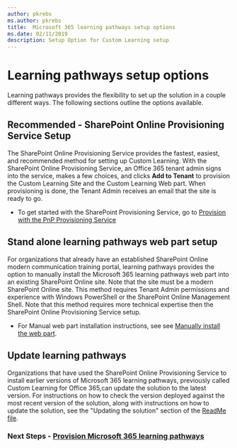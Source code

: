 ```yaml
---
author: pkrebs
ms.author: pkrebs
title:  Microsoft 365 learning pathways setup options
ms.date: 02/11/2019
description: Setup Option for Custom Learning setup 
---
```


# Learning pathways setup options
Learning pathways provides the flexibility to set up the solution in a couple different ways. The following sections outline the options available.

## Recommended - SharePoint Online Provisioning Service Setup 
The SharePoint Online Provisioning Service provides the fastest, easiest, and recommended method for setting up Custom Learning. With the SharePoint Online Provisioning Service, an Office 365 tenant admin signs into the service, makes a few choices, and clicks **Add to Tenant** to provision the Custom Learning Site and the Custom Learning Web part. When provisioning is done, the Tenant Admin receives an email that the site is ready to go. 

- To get started with the SharePoint Provisioning Service, go to [Provision with the PnP Provisioning Service](custom_provision.md)   

## Stand alone learning pathways web part setup
For organizations that already have an established SharePoint Online modern communication training portal, learning pathways provides the option to manually install the Microsoft 365 learning pathways web part into an existing SharePoint Online site. Note that the site must be a modern SharePoint Online site. This method requires Tenant Admin permissions and experience with Windows PowerShell or the SharePoint Online Management Shell. Note that this method requires more technical expertise then the SharePoint Online Provisioning Service setup.

- For Manual web part installation instructions, see see [Manually install the web part](custom_manualsetup.md). 

## Update learning pathways
Organizations that have used the SharePoint Online Provisioning Service to install earlier versions of Microsoft 365 learning pathways, previously called Custom Learning for Office 365,can update the solution to the latest version. For instructions on how to check the version deployed against the most recent version of the solution, along with instructions on how to update the solution, see the "Updating the solution" section of the [ReadMe file](https://github.com/pnp/custom-learning-office-365/blob/master/README.md).

### Next Steps - [Provision Microsoft 365 learning pathways](custom_provision.md)
